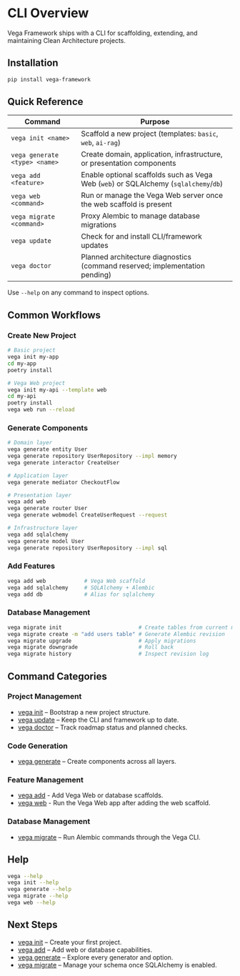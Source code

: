 # CLI Overview

Vega Framework ships with a CLI for scaffolding, extending, and maintaining Clean Architecture projects.

## Installation

```bash
pip install vega-framework
```

## Quick Reference

| Command | Purpose |
|---------|---------|
| `vega init <name>` | Scaffold a new project (templates: `basic`, `web`, `ai-rag`) |
| `vega generate <type> <name>` | Create domain, application, infrastructure, or presentation components |
| `vega add <feature>` | Enable optional scaffolds such as Vega Web (`web`) or SQLAlchemy (`sqlalchemy`/`db`) |
| `vega web <command>` | Run or manage the Vega Web server once the web scaffold is present |
| `vega migrate <command>` | Proxy Alembic to manage database migrations |
| `vega update` | Check for and install CLI/framework updates |
| `vega doctor` | Planned architecture diagnostics (command reserved; implementation pending) |

Use `--help` on any command to inspect options.

## Common Workflows

### Create New Project

```bash
# Basic project
vega init my-app
cd my-app
poetry install

# Vega Web project
vega init my-api --template web
cd my-api
poetry install
vega web run --reload
```

### Generate Components

```bash
# Domain layer
vega generate entity User
vega generate repository UserRepository --impl memory
vega generate interactor CreateUser

# Application layer
vega generate mediator CheckoutFlow

# Presentation layer
vega add web
vega generate router User
vega generate webmodel CreateUserRequest --request

# Infrastructure layer
vega add sqlalchemy
vega generate model User
vega generate repository UserRepository --impl sql
```

### Add Features

```bash
vega add web            # Vega Web scaffold
vega add sqlalchemy     # SQLAlchemy + Alembic
vega add db             # Alias for sqlalchemy
```

### Database Management

```bash
vega migrate init                        # Create tables from current models
vega migrate create -m "add users table" # Generate Alembic revision
vega migrate upgrade                     # Apply migrations
vega migrate downgrade                   # Roll back
vega migrate history                     # Inspect revision log
```

## Command Categories

### Project Management
- [vega init](init.md) – Bootstrap a new project structure.
- [vega update](update.md) – Keep the CLI and framework up to date.
- [vega doctor](doctor.md) – Track roadmap status and planned checks.

### Code Generation
- [vega generate](generate.md) – Create components across all layers.

### Feature Management
- [vega add](add.md) - Add Vega Web or database scaffolds.
- [vega web](web.md) - Run the Vega Web app after adding the web scaffold.

### Database Management
- [vega migrate](migrate.md) – Run Alembic commands through the Vega CLI.

## Help

```bash
vega --help
vega init --help
vega generate --help
vega migrate --help
vega web --help
```

## Next Steps

- [vega init](init.md) – Create your first project.
- [vega add](add.md) – Add web or database capabilities.
- [vega generate](generate.md) – Explore every generator and option.
- [vega migrate](migrate.md) – Manage your schema once SQLAlchemy is enabled.
